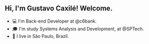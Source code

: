 ## Hi, I'm Gustavo Caxilé! Welcome. 


- :computer: I'm Back-end Developer at @c6bank.
- :mortar_board: I'm study Systems Analysis and Development, at @SPTech.
- :city_sunset: I live in São Paulo, Brazil.
  <br><br>
